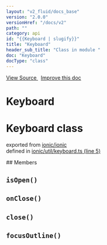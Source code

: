 ```yaml
---
layout: "v2_fluid/docs_base"
version: "2.0.0"
versionHref: "/docs/v2"
path: ""
category: api
id: "{{Keyboard | slugify}}"
title: "Keyboard"
header_sub_title: "Class in module "
doc: "Keyboard"
docType: "class"
---
```



<div class="improve-docs">
  <a href='http://github.com/driftyco/ionic2/tree/master/ionic/util/keyboard.ts#L4'>
    View Source
  </a>
  &nbsp;
  <a href='http://github.com/driftyco/ionic2/edit/master/ionic/util/keyboard.ts#L4'>
    Improve this doc
  </a>
</div>




<h1 class="api-title">

  Keyboard



</h1>







<h1 class="class export">Keyboard <span class="type">class</span></h1>
<p class="module">exported from <a href='undefined'>ionic/ionic</a><br/>
defined in <a href="https://github.com/driftyco/ionic2/tree/master/ionic/util/keyboard.ts#L5-L123">ionic/util/keyboard.ts (line 5)</a>
</p>
## Members

<div id="isOpen"></div>
<h2>
  <code>isOpen()</code>

</h2>












<div id="onClose"></div>
<h2>
  <code>onClose()</code>

</h2>












<div id="close"></div>
<h2>
  <code>close()</code>

</h2>












<div id="focusOutline"></div>
<h2>
  <code>focusOutline()</code>

</h2>













